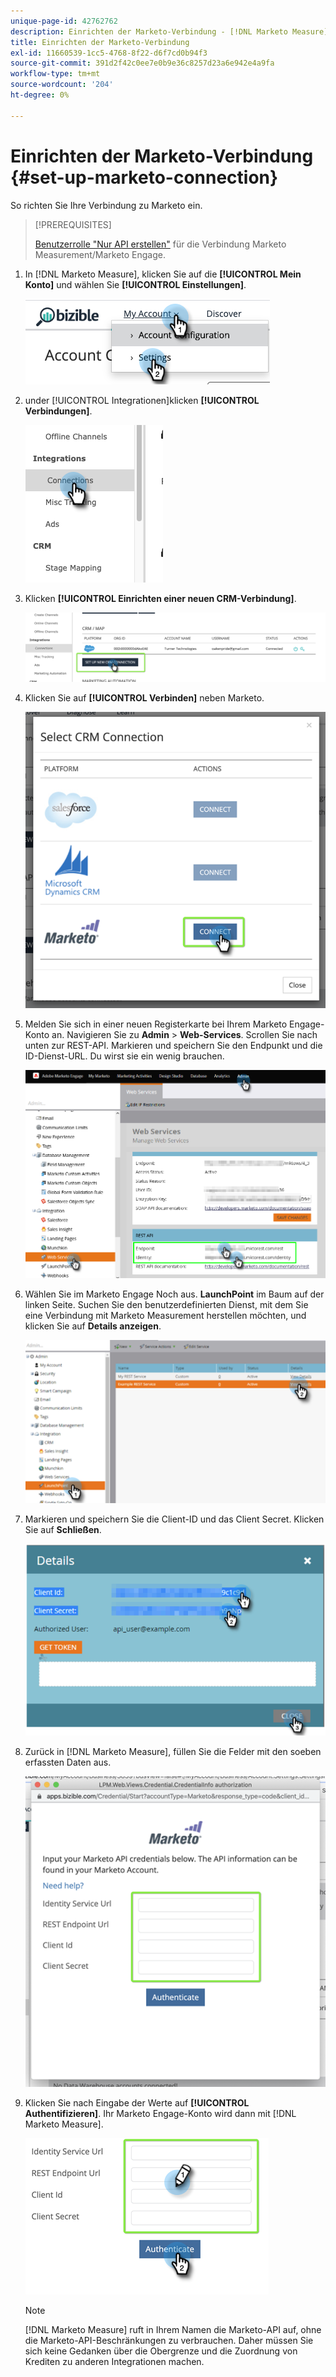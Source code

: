 ```yaml
---
unique-page-id: 42762762
description: Einrichten der Marketo-Verbindung - [!DNL Marketo Measure] - Produktdokumentation
title: Einrichten der Marketo-Verbindung
exl-id: 11660539-1cc5-4768-8f22-d6f7cd0b94f3
source-git-commit: 391d2f42c0ee7e0b9e36c8257d23a6e942e4a9fa
workflow-type: tm+mt
source-wordcount: '204'
ht-degree: 0%

---
```


# Einrichten der Marketo-Verbindung {#set-up-marketo-connection}

So richten Sie Ihre Verbindung zu Marketo ein.

>[!PREREQUISITES]
>
>[Benutzerrolle &quot;Nur API erstellen&quot;](https://experienceleague.adobe.com/docs/marketo/using/product-docs/administration/users-and-roles/create-an-api-only-user.html) für die Verbindung Marketo Measurement/Marketo Engage.

1. In [!DNL Marketo Measure], klicken Sie auf die **[!UICONTROL Mein Konto]** und wählen Sie **[!UICONTROL Einstellungen]**.

   ![](assets/set-up-marketo-connection-1.png)

1. under [!UICONTROL Integrationen]klicken **[!UICONTROL Verbindungen]**.

   ![](assets/set-up-marketo-connection-2.png)

1. Klicken **[!UICONTROL Einrichten einer neuen CRM-Verbindung]**.

   ![](assets/set-up-marketo-connection-3.png)

1. Klicken Sie auf **[!UICONTROL Verbinden]** neben Marketo.

   ![](assets/set-up-marketo-connection-4.png)

1. Melden Sie sich in einer neuen Registerkarte bei Ihrem Marketo Engage-Konto an. Navigieren Sie zu **Admin** > **Web-Services**. Scrollen Sie nach unten zur REST-API. Markieren und speichern Sie den Endpunkt und die ID-Dienst-URL. Du wirst sie ein wenig brauchen.

   ![](assets/set-up-marketo-connection-5.png)

1. Wählen Sie im Marketo Engage Noch aus. **LaunchPoint** im Baum auf der linken Seite. Suchen Sie den benutzerdefinierten Dienst, mit dem Sie eine Verbindung mit Marketo Measurement herstellen möchten, und klicken Sie auf **Details anzeigen**.

   ![](assets/set-up-marketo-connection-6.png)

1. Markieren und speichern Sie die Client-ID und das Client Secret. Klicken Sie auf **Schließen**.

   ![](assets/set-up-marketo-connection-7.png)

1. Zurück in [!DNL Marketo Measure], füllen Sie die Felder mit den soeben erfassten Daten aus.

   ![](assets/set-up-marketo-connection-8.png)

1. Klicken Sie nach Eingabe der Werte auf **[!UICONTROL Authentifizieren]**. Ihr Marketo Engage-Konto wird dann mit [!DNL Marketo Measure].

   ![](assets/set-up-marketo-connection-9.png)

   >[!NOTE]
   >
   >[!DNL Marketo Measure] ruft in Ihrem Namen die Marketo-API auf, ohne die Marketo-API-Beschränkungen zu verbrauchen. Daher müssen Sie sich keine Gedanken über die Obergrenze und die Zuordnung von Krediten zu anderen Integrationen machen.
